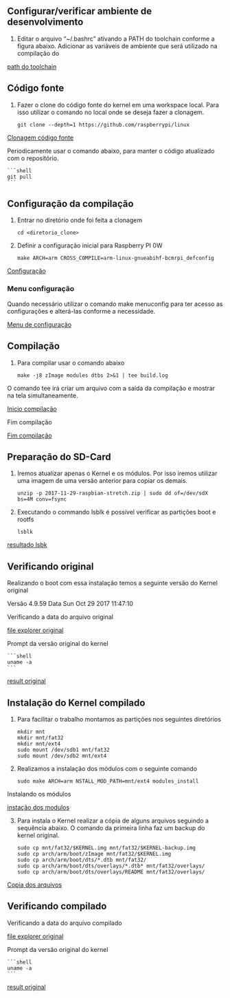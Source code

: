 ## Configurar/verificar ambiente de desenvolvimento

1. Editar o arquivo “~/.bashrc” ativando a PATH do toolchain conforme a figura abaixo. Adicionar as variáveis de ambiente que será utilizado na compilação do

[path do toolchain][path_toolchain]

## Código fonte

1. Fazer o clone do código fonte do kernel em uma workspace local. Para isso utilizar o comando no local onde se deseja fazer a clonagem.

    ```shell 
    git clone --depth=1 https://github.com/raspberrypi/linux
    ```

[Clonagem código fonte][clone_sourcecode]


Periodicamente usar o comando abaixo, para manter o código atualizado com o repositório.

    ```shell 
    git pull
    ```

## Configuração da compilação

1. Entrar no diretório onde foi feita a clonagem

    ```shell 
    cd <diretorio_clone>
    ```

2. Definir a configuração inicial para Raspberry PI 0W

    ```shell
    make ARCH=arm CROSS_COMPILE=arm-linux-gnueabihf-bcmrpi_defconfig
    ```

[Configuração][config]

### Menu configuração

Quando necessário utilizar o comando make menuconfig para ter acesso as configurações e alterá-las conforme a necessidade.

[Menu de configuração][menuconfig]

## Compilação

1. Para compilar usar o comando abaixo

    ```shell
    make -j8 zImage modules dtbs 2>&1 | tee build.log
    ```

O comando tee irá criar um arquivo com a saída da compilação e mostrar na tela simultaneamente.

[Inicio compilação][start_compile]


Fim compilação

[Fim compilação][end_compile]

## Preparação do SD-Card

1. Iremos atualizar apenas o Kernel e os módulos. Por isso iremos utilizar uma imagem de uma versão anterior para copiar os demais.

    ```shell
    unzip -p 2017-11-29-raspbian-stretch.zip | sudo dd of=/dev/sdX bs=4M conv=fsync
    ```

2. Executando o commando lsblk é possível verificar as partições boot e rootfs


    ```shell
    lsblk
    ```
[resultado lsbk][lsbk_result]

## Verificando original

Realizando o boot com essa instalação temos a seguinte versão do Kernel original

Versão 4.9.59 Data Sun Oct 29 2017 11:47:10

Verificando a data do arquivo original

[file explorer original][file_explorer_original]

Prompt da versão original do kernel

    ```shell
    uname -a
    ```

[result original][result_original]


## Instalação do Kernel compilado

1. Para facilitar o trabalho montamos as partições nos seguintes diretórios

    ```shell
    mkdir mnt
    mkdir mnt/fat32
    mkdir mnt/ext4
    sudo mount /dev/sdb1 mnt/fat32
    sudo mount /dev/sdb2 mnt/ext4
    ```

2. Realizamos a instalação dos módulos com o seguinte comando


    ```shell
    sudo make ARCH=arm NSTALL_MOD_PATH=mnt/ext4 modules_install
    ```

Instalando os módulos

[instação dos modulos][install_modules]

3. Para instala o Kernel realizar a cópia de alguns arquivos seguindo a sequência abaixo. O comando da primeira linha faz um backup do kernel original.

   ```shell
   sudo cp mnt/fat32/$KERNEL.img mnt/fat32/$KERNEL-backup.img
   sudo cp arch/arm/boot/zImage mnt/fat32/$KERNEL.img
   sudo cp arch/arm/boot/dts/*.dtb mnt/fat32/
   sudo cp arch/arm/boot/dts/overlays/*.dtb* mnt/fat32/overlays/
   sudo cp arch/arm/boot/dts/overlays/README mnt/fat32/overlays/
   ```

[Copia dos arquivos][copy_files]

## Verificando compilado

Verificando a data do arquivo compilado

[file explorer original][file_explorer_compilado]

Prompt da versão original do kernel

    ```shell
    uname -a
    ```

[result original][result_compilado]


[path_toolchain]: bashrc
[clone_sourcecode]: clone_kernel
[config]: config.png
[menuconfig]: menuconfig.png
[start_compile]: start_compile.png
[end_compile]: end_compile.png
[lsbk_result]: lsbk.png
[file_explorer_original]: ile_explorer_original.png
[result_original]: result_original.png
[install_modules]: install_modules.png
[copy_files]: copy_files.png
[file_explorer_compilado]: file_explorer_compile.png
[result_compilado]: result_compile.png